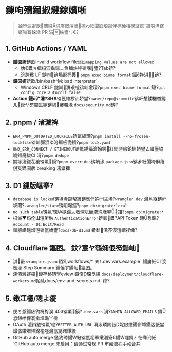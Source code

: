 ﻿# 鏁呴殰鎺掓煡鎵嬪唽

> 鏀堕泦甯歌閿欒涓庝慨澶嶆楠わ紝閬囧埌鏂伴棶棰樻椂璇疯ˉ鍏呮湰鎵嬪唽骞跺湪 PR 涓紩鐢ㄣ€?

## 1. GitHub Actions / YAML
- **鐥囩姸**锛歚Invalid workflow file`銆乣mapping values are not allowed`
  - 妫€鏌ョ缉杩涙槸鍚︿负绌烘牸锛堢鐢?Tab锛?
  - 浣跨敤 LF 鎹㈣锛堝彲杩愯 `pnpm exec biome format` 鑷姩淇锛?
- **鐥囩姸**锛歚/bin/bash^M: bad interpreter`
  - Windows CRLF 鎹㈣瀵艰嚧锛屾墽琛?`pnpm exec biome format` 鎴?`git config core.autocrlf false`
- **Action 鏈浐瀹?SHA**锛氬繀椤讳娇鐢?`owner/repo@<commit>`锛屽惁鍒欏畨鍏ㄦ鏌ヤ笉閫氳繃锛堣褰曞湪 `docs/security.md`锛?

## 2. pnpm / 渚濊禆
- `ERR_PNPM_OUTDATED_LOCKFILE`锛氳繍琛?`pnpm install --no-frozen-lockfile`锛屾彁浜ゆ洿鏂板悗鐨?`pnpm-lock.yaml`
- `UND_ERR_CONNECT / ETIMEDOUT`锛氱綉缁滄姈鍔紝閲嶈瘯鎴栦娇鐢ㄥ叕鍙镐唬鐞嗭紱CI 涓?`pnpm dedupe`
- 鐗堟湰鍐茬獊锛氭鏌?`pnpm overrides`锛堝湪 `package.json`锛夛紝閬垮厤绉佷笅鍗囩骇 breaking 渚濊禆

## 3. D1 鏁版嵁搴?
- `database is locked`锛堟湰鍦帮級锛氬仠姝㈠叾浠?`wrangler dev` 瀹炰緥锛屽垹闄?`.wrangler/state`锛岄噸鏂?`pnpm db:migrate:local`
- `no such table`锛氱‘璁ゆ槸鍚︽墽琛屼簡瀵瑰簲鐜鐨?`pnpm db:migrate:*`
- 杩滅▼杩佺Щ澶辫触 `AuthenticationError`锛氭鏌?API Token 鏄惁鍚?`Account - D1:Edit/Read`
- 鏁版嵁鎹熷潖锛氫娇鐢?`docs/db-d1.md` 鐨勫浠芥仮澶嶆祦绋?

## 4. Cloudflare 鏂囨。 鈫?宸ヤ綔娴佷笉鍚屾
- 淇敼 `wrangler.jsonc`銆乣workflows/*` 鎴?`.dev.vars.example` 鍚庯紝CI 浼氬湪 Step Summary 鎻愮ず鍚屾鏂囨。
- 濡傛灉蹇樿鏇存柊锛孯eview 鏃惰琛ラ綈 `docs/deployment/cloudflare-workers.md`銆乣docs/env-and-secrets.md` 绛?

## 5. 鏉冮檺/璁よ瘉
- 绠＄悊鍚庡彴杩斿洖 403锛氭鏌?`.dev.vars` 涓?`ADMIN_ALLOWED_EMAILS` 鏄惁鍖呭惈褰撳墠璐﹀彿
- OAuth 澶辫触锛氱‘璁?`BETTER_AUTH_URL` 涓庡疄闄呰姹傚煙鍚嶄竴鑷达紙鐢熶骇鍩熷悕鎴栬嚜瀹氫箟鍩燂級
- GitHub auto merge 鏃犳硶鍚敤锛氫粨搴撴湭寮€鍚嚜鍔ㄥ悎骞讹紝`GitHub auto merge 未启用：请通过常规 PR 审阅流程手动合并
